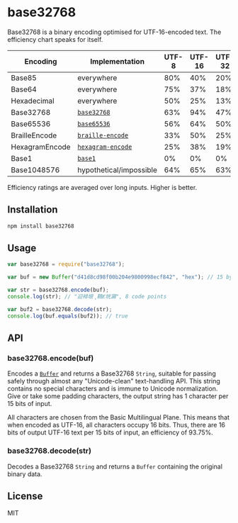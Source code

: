 # base32768

Base32768 is a binary encoding optimised for UTF-16-encoded text. The efficiency chart speaks for itself.

| Encoding | Implementation | UTF-8 | UTF-16 | UTF-32 |
| -------- | -------------- | ----- | ------ | ------ |
| Base85 | everywhere | 80% | 40% | 20% |
| Base64 | everywhere | 75% | 37% | 18% |
| Hexadecimal | everywhere | 50% | 25% | 13% |
| Base32768 | [`base32768`](https://github.com/ferno/base32768) | 63% | 94% | 47% |
| Base65536 | [`base65536`](https://github.com/ferno/base65536) | 56% | 64% | 50% |
| BrailleEncode | [`braille-encode`](https://github.com/ferno/braille-encode) | 33% | 50% | 25% |
| HexagramEncode | [`hexagram-encode`](https://github.com/ferno/hexagram-encode) | 25% | 38% | 19% |
| Base1 | [`base1`](https://github.com/ferno/base1) | 0% | 0% | 0% |
| Base1048576 | hypothetical/impossible | 64% | 65% | 63% |

Efficiency ratings are averaged over long inputs. Higher is better.

## Installation

```bash
npm install base32768
```

## Usage

```js
var base32768 = require("base32768");

var buf = new Buffer("d41d8cd98f00b204e9800998ecf842", "hex"); // 15 bytes

var str = base32768.encode(buf); 
console.log(str); // "迎裶垠⢀䳬Ɇ垙鸂", 8 code points

var buf2 = base32768.decode(str);
console.log(buf.equals(buf2)); // true
```

## API

### base32768.encode(buf)

Encodes a [`Buffer`](https://nodejs.org/api/buffer.html#buffer_new_buffer_str_encoding) and returns a Base32768 `String`, suitable for passing safely through almost any "Unicode-clean" text-handling API. This string contains no special characters and is immune to Unicode normalization. Give or take some padding characters, the output string has 1 character per 15 bits of input.

All characters are chosen from the Basic Multilingual Plane. This means that when encoded as UTF-16, all characters occupy 16 bits. Thus, there are 16 bits of output UTF-16 text per 15 bits of input, an efficiency of 93.75%.

### base32768.decode(str)

Decodes a Base32768 `String` and returns a `Buffer` containing the original binary data.

## License

MIT
